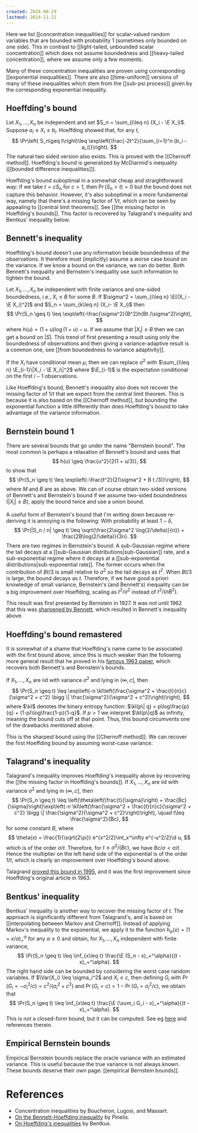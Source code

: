 ```yaml
---
created: 2024-08-29
lastmod: 2024-11-21
---
```


Here we list [[concentration inequalities]] for scalar-valued random variables that are bounded with probability 1 (sometimes only bounded on one side). This in contrast to [[light-tailed, unbounded scalar concentration]] which does not assume boundedness and [[heavy-tailed concentration]], where we assume only a few moments. 

Many of these concentration inequalities are proven using corresponding [[exponential inequalities]]. There are also [[time-uniform]] versions of many of these inequalities which stem from the [[sub-psi process]] given by the corresponding exponential inequality. 

## Hoeffding's bound 
Let $X_1,\dots,X_n$ be independent and set $S_n = \sum_{i\leq n} (X_i - \E X_i)$. Suppose $a_i\leq X_i\leq b_i$. Hoeffding showed that, for any $t$,  
$$
\Pr\left( S_n\geq t\right)\leq \exp\left(\frac{-2t^2}{\sum_{i=1}^n (b_i - a_i)}\right).
$$
The natural two sided version also exists. This is proved with the [[Chernoff method]]. Hoeffding's bound is generalized by McDiarmid's inequality ([[bounded difference inequalities]]). 

Hoeffding's bound suboptimal in a somewhat cheap and straightforward way: If we take $t = cS_n$ for $c>1$, then $\Pr(S_n > t) = 0$ but the bound does not capture this behavior. However, it's also suboptimal in a more fundamental way, namely that there's a missing factor of $1/t$, which can be seen by appealing to [[central limit theorems]]. See [[the missing factor in Hoeffding's bounds]]. This factor is recovered by Talagrand's inequality and Bentkus' inequality below.

## Bennett's inequality 
Hoeffding's bound doesn't use any information beside boundedness of the observations. It therefore must (implicitly) assume a worse case bound on the variance. If we know a bound on the variance, we can do better. Both Bennett's inequality and Bernstein's inequality use such information to tighten the bound. 

Let $X_1,\dots,X_n$ be independent with finite variance and one-sided boundedness, i.e., $X_i\leq B$ for some $B$. If $\sigma^2 = \sum_{i\leq n} \E[(X_i - \E X_i)^2]$ and $S_n = \sum_{k\leq n} (X_i- \E X_i)$ then 
$$
\Pr(S_n \geq t) \leq \exp\left(-\frac{\sigma^2}{B^2}h(Bt /\sigma^2)\right),
$$
where $h(u) = ( 1 + u )\log(1 + u) - u$. If we assume that $|X_i|\leq B$ then we can get a bound on $|S|$. This trend of first presenting a result using only the boundedness of observations and then giving a variance-adaptive result is a common one, see [[from boundedness to variance adaptivity]]. 

If the $X_i$ have conditional mean $\mu$, then we can replace $\sigma^2$ with $\sum_{i\leq n} \E_{i-1}\|X_i - \E X_i\|^2$ where $\E_{i-1}$ is the expectation conditional on the first $i-1$ observations. 

Like Hoeffding's bound, Bennett's inequality also does not recover the missing factor of $1/t$ that we expect from the central limit theorem. This is because it is also based on the [[Chernoff method]], but bounding the exponential function a little differently than does Hoeffding's bound to take advantage of the variance information. 

## Bernstein bound 1 
There are several bounds that go under the name "Bernstein bound". The most common is perhaps a relaxation of Bennett's bound and uses that 
$$
h(u) \geq \frac{u^2}{2(1 + u/3)},
$$
to show that 
$$
\Pr(S_n \geq t) \leq \exp\left(-\frac{t^2}{2(\sigma^2 + B t /3)}\right),
$$
where $M$ and $B$ are as above. We can of course obtain two-sided versions of Bennett's and Bernstein's bound if we assume two-sided boundedness ($|X_i|\leq B$), apply the bound twice and use a union bound. 

A useful form of Bernstein's bound that I'm writing down because re-deriving it is annoying is the following: With probability at least $1-\delta$, 
$$
\Pr(|S_n / n| \geq t) \leq \sqrt{\frac{2\sigma^2 \log(2/\delta)}{n}} + \frac{2B\log(2/\delta)}{3n}.
$$
There are two regimes in Bernstein's bound: A sub-Gaussian regime where the tail decays at a [[sub-Gaussian distributions|sub-Gaussian]] rate, and a sub-exponential regime where it decays at a [[sub-exponential distributions|sub-exponential rate]]. The former occurs when the contribution of $B t/3$ is small relative to $\sigma^2$ so the tail decays as $t^2$. When $B t/3$ is large, the bound decays as $t$. Therefore, if we have good a priori knowledge of small variance, Bernstein's (and Bennett's) inequality can be a big improvement over Hoeffding, scaling as $t^2/\sigma^2$ instead of $t^2/(nB^2)$.  

This result was first presented by Bernstein in 1927. It was not until 1962 that this was [sharpened by Bennett](https://www.tandfonline.com/doi/abs/10.1080/01621459.1962.10482149), which resulted in Bennett's inequality above.  

## Hoeffding's bound remastered 
It is somewhat of a shame that Hoeffding's name came to be associated with the first bound above, since this is much weaker than the following more general result that he proved in his [famous 1963 paper](https://www.jstor.org/stable/2282952), which recovers both Bennett's and Bernstein's bounds. 

If $X_1,\dots,X_n$ are iid with variance $\sigma^2$ and lying in $(\infty, c]$, then 
$$
\Pr(S_n \geq t) \leq \exp\left(-n \kl\left(\frac{\sigma^2 + \frac{t}{n}c}{\sigma^2 + c^2} \bigg \| \frac{\sigma^2}{\sigma^2 + c^2}\right)\right), 
$$
where $\kl$ denotes the binary entropy function: $\kl(p\| q) = p\log\frac{p}{q} + (1-p)\log\frac{1-p}{1-q}$. If $p>1$ we interpret $\kl(p\|q)$ as infinity, meaning the bound cuts off at that point. Thus, this bound circumvents one of the drawbacks mentioned above. 

This is the sharpest bound using the [[Chernoff method]]. We can recover the first Hoeffding bound by assuming worst-case variance. 

## Talagrand's inequality 
Talagrand's inequality improves Hoeffding's inequality above by recovering the [[the missing factor in Hoeffding's bounds]]. If $X_1,\dots,X_n$ are iid with variance $\sigma^2$ and lying in $(\infty, c]$, then 
$$
\Pr(S_n \geq t) \leq \left(\theta\left(\frac{t}{\sigma}\right) + \frac{Bc}{\sigma}\right)\exp\left(-n \kl\left(\frac{\sigma^2 + \frac{t}{n}c}{\sigma^2 + c^2} \bigg \| \frac{\sigma^2}{\sigma^2 + c^2}\right)\right), \quad t\leq \frac{\sigma^2}{Bc},
$$
for some constant $B$, where 
$$
\theta(x) = \frac{1}{\sqrt{2\pi}} e^{x^2/2}\int_x^\infty e^{-u^2/2}\d u,
$$
which is of the order $\sigma/t$. Therefore, for $t\leq \sigma^2/(Bc)$, we have $Bc/\sigma<\sigma/t$. Hence the multiplier on the left hand side of the exponential is of the order $1/t$, which is clearly an improvement over Hoeffding's bound above. 

Talagrand [proved this bound in 1995](http://www.numdam.org/item/AIHPB_1995__31_4_689_0.pdf), and it was the first improvement since Hoeffding's original article in 1963. 

## Bentkus' inequality 
Bentkus' inequality is another way to recover the missing factor of $t$. The approach is significantly different from Talagrand's, and is based on [[interpolating between Markov and Chernoff]]. Instead of applying Markov's inequality to the exponential, we apply it to the function $h_\alpha(x) = ( 1 + x/\alpha)_+^\alpha$ for any $\alpha \geq 0$ and obtain, for $X_1,\dots,X_n$ independent with finite variance, 
$$
\Pr(S_n \geq t) \leq \inf_{x\leq t} \frac{\E (S_n - x)_+^\alpha}{(t - x)_+^\alpha}.
$$
The right hand side can be bounded by considering the worst case random variables. If $\Var(X_i) \leq \sigma_i^2$ and $X_i \leq c$, then defining $G_i$ with $\Pr(G_i = - \sigma_i^2/c) = c^2 / (\sigma_i^2 + c^2)$ and $\Pr ( G_i = c) = 1 - \Pr(G_i = \sigma_i^2/c)$, we obtain that 
$$
\Pr(S_n \geq t) \leq \inf_{x\leq t} \frac{\E (\sum_i G_i - x)_+^\alpha}{(t - x)_+^\alpha}.
$$
This is not a closed-form bound, but it can be computed. See eg [here](http://www.numdam.org/article/AIHPB_2014__50_1_15_0.pdf) and references therein. 

## Empirical Bernstein bounds 
Empirical Bernstein bounds replace the oracle variance with an estimated variance. This is useful because the true variance is not always known. These bounds deserve their own page: [[empirical Bernstein bounds]]. 

# References 
- Concentration inequalities by Boucheron, Lugosi, and Massart. 
- [On the Bennett-Hoeffding inequality](http://www.numdam.org/article/AIHPB_2014__50_1_15_0.pdf) by Pinelis. 
- [On Hoeffding's inequalities](https://arxiv.org/pdf/math/0410159) by Bentkus. 